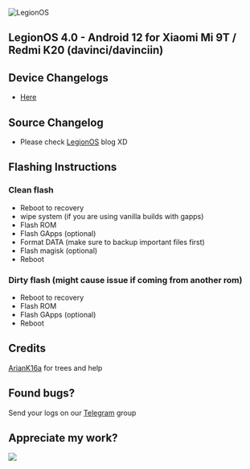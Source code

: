 ![LegionOS](https://i.imgur.com/6qCMrc2.png[/img])

## LegionOS 4.0 - Android 12 for Xiaomi Mi 9T / Redmi K20 (davinci/davinciin)
## Device Changelogs
- [Here](https://github.com/markkeybuilds/changelogs/blob/main/legion/changelogs.json)

## Source Changelog
- Please check [LegionOS](https://blog.legionos.org/) blog XD

## Flashing Instructions
### Clean flash
- Reboot to recovery
- wipe system (if you are using vanilla builds with gapps)
- Flash ROM
- Flash GApps (optional)
- Format DATA (make sure to backup important files first)
- Flash magisk (optional)
- Reboot

### Dirty flash (might cause issue if coming from another rom)
- Reboot to recovery
- Flash ROM
- Flash GApps (optional)
- Reboot

## Credits 
[ArianK16a](http://https://github.com/ArianK16a) for trees and help

## Found bugs?
Send your logs on our [Telegram](https://t.me/joinchat/LGRjUZ3UyrxlMWM1) group

## Appreciate my work?
[![](https://www.paypalobjects.com/en_US/i/btn/btn_donateCC_LG.gif)](https://www.paypal.com/cgi-bin/webscr?cmd=_s-xclick&hosted_button_id=3U96JUKTPDQE4)
